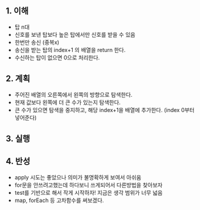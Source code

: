 ## 1. 이해

- 탑 n대 
- 신호를 보낸 탑보다 높은 탑에서만 신호를 받을 수 있음
- 한번만 송신 (중복x)
- 송신을 받는 탑의 index+1 의 배열을 return 한다.
- 수신하는 탑이 없으면 0으로 처리한다.

## 2. 계획
- 주어진 배열의 오른쪽에서 왼쪽의 방향으로 탐색한다.
- 현재 값보다 왼쪽에 더 큰 수가 있는지 탐색한다.
- 큰 수가 있으면 탐색을 중지하고, 해당 index+1을 배열에 추가한다.
(index 0부터 넣어준다)

## 3. 실행

## 4. 반성

- apply 시도는 좋았으나 의미가 불명확하게 보여서 아쉬움
- for문을 안쓰려고했는데 하다보니 쓰게되어서 다른방법을 찾아보자
- test를 기반으로 해서 작게 시작하자! 지금은 생각 범위가 너무 넓음
- map, forEach 등 고차함수를 써보겠다.
